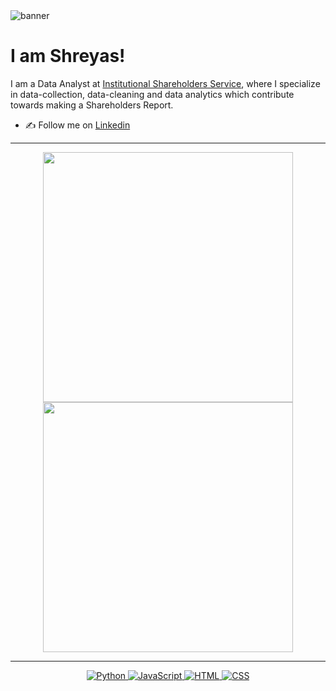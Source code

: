 
<img src='https://camo.githubusercontent.com/f1c0fc76d120f760664938edd8e1818f9d407b03f8ce7d306e12094d8853b6a0/687474703a2f2f692e696d6775722e636f6d2f6337476d414a662e706e67' alt='banner' />

# I am Shreyas! 
I am a Data Analyst at [Institutional Shareholders Service](https://www.issgovernance.com/), where I specialize in data-collection, data-cleaning and data analytics which contribute towards making a Shareholders Report.

- ✍️ Follow me on [Linkedin](https://www.linkedin.com/in/shreyas-vartak/) 

---

<p align="center">
  <img src="https://github-readme-stats.vercel.app/api?username=Zoozu2&show_icons=true&theme=bear" width="400">
  <img src="https://github-readme-streak-stats.herokuapp.com?user=Zoozu2&theme=dark&hide_border=true" width="400">
</p>

---
<p align="center">
  <a href="https://www.python.org/" target="_blank">
    <img src="https://img.shields.io/badge/Python-%2314354C.svg?style=flat-square&logo=python&logoColor=white" alt="Python">
  </a>
  <a href="https://www.javascript.com/" target="_blank">
    <img src="https://img.shields.io/badge/JavaScript-%23F7DF1E.svg?style=flat-square&logo=javascript&logoColor=black" alt="JavaScript">
  </a>
  <a href="https://html.com/" target="_blank">
    <img src="https://img.shields.io/badge/HTML-%23E34F26.svg?style=flat-square&logo=html5&logoColor=white" alt="HTML">
  </a>
  <a href="https://www.w3.org/Style/CSS/Overview.en.html" target="_blank">
    <img src="https://img.shields.io/badge/CSS-%231572B6.svg?style=flat-square&logo=css3&logoColor=white" alt="CSS">
  </a>
</p>
